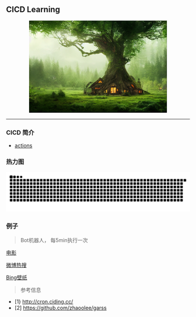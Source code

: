 ## CICD Learning


<html>

<body>
<div align="center">
<img src="./Image/banner.png" height="75%" width="75%">
</div>

<hr>

</body>
</html>


### CICD 简介


* [actions](https://docs.github.com/zh/actions)



### 热力图


![明亮](https://raw.githubusercontent.com/likuii/likuii/main/assets/github-contribution-grid-snake.svg)              


### 例子


> Bot机器人， 每5min执行一次

[电影](EDITREADME.md)


[微博热搜](WeiBo.md)

[Bing壁纸](Bing.md)






> 参考信息

* [1}  http://cron.ciding.cc/
* [2]  https://github.com/zhaoolee/garss
